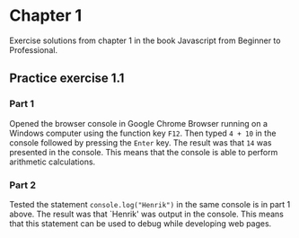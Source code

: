 # Chapter 1

Exercise solutions from chapter 1 in the book Javascript from Beginner to Professional.

## Practice exercise 1.1

### Part 1

Opened the browser console in Google Chrome Browser running on a Windows computer using the function key `F12`. Then typed `4 + 10` in the console followed by pressing the `Enter` key. The result was that `14` was presented in the console. This means that the console is able to perform arithmetic calculations.

### Part 2

Tested the statement `console.log("Henrik")` in the same console is in part 1 above. The result was that `Henrik' was output in the console. This means that this statement can be used to debug while developing web pages.
 